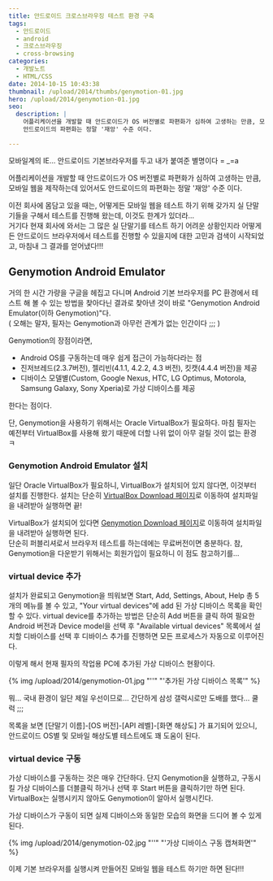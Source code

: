 ```yaml
---
title: 안드로이드 크로스브라우징 테스트 환경 구축
tags:
  - 안드로이드
  - android
  - 크로스브라우징
  - cross-browsing
categories:
  - 개발노트
  - HTML/CSS
date: 2014-10-15 10:43:38
thumbnail: /upload/2014/thumbs/genymotion-01.jpg
hero: /upload/2014/genymotion-01.jpg
seo:
  description: |
    어플리케이션을 개발할 때 안드로이드가 OS 버전별로 파편화가 심하여 고생하는 만큼, 모바일 웹을 제작하는데 있어서도
    안드로이드의 파편화는 정말 '재앙' 수준 이다.

---
```



모바일계의 IE… 안드로이드 기본브라우저를 두고 내가 붙여준 별명이다 = _=a

어플리케이션을 개발할 때 안드로이드가 OS 버전별로 파편화가 심하여 고생하는 만큼, 모바일 웹을
제작하는데 있어서도 안드로이드의 파편화는 정말 '재앙' 수준 이다.

이전 회사에 몸담고 있을 때는, 어떻게든 모바일 웹을 테스트 하기 위해 갖가지 실 단말기들을 구해서
테스트를 진행해 왔는데, 이것도 한계가 있더라… <br>
거기다 현재 회사에 와서는 그 많은 실 단말기를 테스트 하기 어려운 상황인지라 어떻게든 안드로이드
브라우저에서 테스트를 진행할 수 있을지에 대한 고민과 검색이 시작되었고, 마침내 그 결과를 얻어냈다!!!

## Genymotion Android Emulator

거의 한 시간 가량을 구글을 헤집고 다니며 Android 기본 브라우저를 PC 환경에서 테스트 해 볼 수 있는
방법을 찾아다닌 결과로 찾아낸 것이 바로 "Genymotion Android Emulator(이하 Genymotion)"다. <br>
( 오해는 말자, 필자는 Genymotion과 아무런 관계가 없는 인간이다 ;;; )

Genymotion의 장점이라면,

- Android OS를 구동하는데 매우 쉽게 접근이 가능하다라는 점
- 진저브레드(2.3.7버전), 젤리빈(4.1.1, 4.2.2, 4.3 버전), 킷캣(4.4.4 버전)을 제공
- 디바이스 모델별(Custom, Google Nexus, HTC, LG Optimus, Motorola, Samsung Galaxy, Sony Xperia)로
가상 디바이스를 제공

한다는 점이다.

단, Genymotion을 사용하기 위해서는 Oracle VirtualBox가 필요하다.
마침 필자는 예전부터 VirtualBox를 사용해 왔기 때문에 더할 나위 없이 아무 걸릴 것이 없는 환경 ㅋ

### Genymotion Android Emulator 설치

일단 Oracle VirtualBox가 필요하니, VirtualBox가 설치되어 있지 않다면, 이것부터 설치를 진행한다.
설치는 단순히 [VirtualBox Download 페이지](https://www.virtualbox.org/wiki/Downloads)로 이동하여
설치파일을 내려받아 실행하면 끝!

VirtualBox가 설치되어 있다면 [Genymotion Download 페이지](https://www.genymotion.com/fun-zone/)로
이동하여 설치파일을 내려받아 실행하면 된다. <br>
단순히 퍼블리셔로서 브라우저 테스트를 하는데에는 무료버전이면 충분하다.
참, Genymotion을 다운받기 위해서는 회원가입이 필요하니 이 점도 참고하기를…

### virtual device 추가

설치가 완료되고 Genymotion을 띄워보면 Start, Add, Settings, About, Help 총 5개의 메뉴를 볼 수 있고,
"Your virtual devices"에 add 된 가상 디바이스 목록을 확인 할 수 있다.
virtual device를 추가하는 방법은 단순히 Add 버튼을 클릭 하여 필요한 Android 버전과 Device model을
선택 후 "Available virtual devices" 목록에서 설치할 디바이스를 선택 후 디바이스 추가를 진행하면 모든
프로세스가 자동으로 이루어진다.

이렇게 해서 현재 필자의 작업용 PC에 추가된 가상 디바이스 현황이다.

<p>
  {% img /upload/2014/genymotion-01.jpg "''" "'추가된 가상 디바이스 목록'" %}
</p>

뭐… 국내 환경이 일단 제일 우선이므로… 간단하게 삼성 갤럭시로만 도배를 했다… 쿨럭 ;;;

목록을 보면 [단말기 이름]-[OS 버전]-[API 레벨]-[화면 해상도] 가 표기되어 있으니, 안드로이드 OS별 및
모바일 해상도별 테스트에도 꽤 도움이 된다.

### virtual device 구동

가상 디바이스를 구동하는 것은 매우 간단하다. 단지 Genymotion을 실행하고, 구동시킬 가상 디바이스를
더블클릭 하거나 선택 후 Start 버튼을 클릭하기만 하면 된다. VirtualBox는 실행시키지 않아도
Genymotion이 알아서 실행시킨다.

가상 디바이스가 구동이 되면 실제 디바이스와 동일한 모습의 화면을 드디어 볼 수 있게 된다.

<p>
  {% img /upload/2014/genymotion-02.jpg "''" "'가상 디바이스 구동 캡쳐화면'" %}
</p>

이제 기본 브라우저를 실행시켜 만들어진 모바일 웹을 테스트 하기만 하면 된다!!!